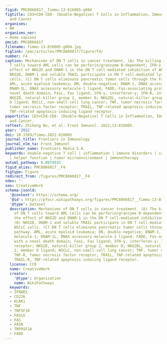 ```yaml
---
figid: PMC8866817__fimmu-13-816005-g004
figtitle: CD3+CD4-CD8- (Double-Negative) T Cells in Inflammation, Immune Disorders
  and Cancer
organisms:
- NA
organisms_ner:
- Homo sapiens
pmcid: PMC8866817
filename: fimmu-13-816005-g004.jpg
figlink: /pmc/articles/PMC8866817/figure/f4/
number: F4
caption: Mechanisms of DN T cells in cancer treatment. (A) The killing effect of DN
  T cells toward AML cells can be perforin/granzyme B-dependent; IFN-γ enhances the
  effect of NKG2D and DNAM-1 in the DN T cell-mediated inhibition of AML cells. (B)
  NKG2D, DNAM-1 and soluble TRAIL participate in DN T cell-mediated lysis of NSCLC
  cells. (C) DN T cells eliminate pancreatic tumor cells through the Fas/FasL pathway.
  AML, acute myeloid leukemia; DN, double-negative; DNAM-1, DNAX accessory molecule-1;
  DNAM-1L, DNAX accessory molecule-1 ligand; FADD, Fas-associating protein with a
  novel death domain; FasL, Fas ligand; IFN-γ, interferon-γ; IFN-R, interferon receptor;
  NKG2D, natural-killer group 2, member D; NKG2DL, natural-killer group 2, member
  D ligand; NSCLC, non-small-cell lung cancer; TNF, tumor necrosis factor; TNF-R,
  tumor necrosis factor receptor; TRAIL, TNF-related apoptosis-inducing ligand; TRAIL-R,
  TNF-related apoptosis-inducing ligand receptor.
papertitle: CD3+CD4-CD8- (Double-Negative) T Cells in Inflammation, Immune Disorders
  and Cancer.
reftext: Zhiheng Wu, et al. Front Immunol. 2022;13:816005.
year: '2022'
doi: 10.3389/fimmu.2022.816005
journal_title: Frontiers in Immunology
journal_nlm_ta: Front Immunol
publisher_name: Frontiers Media S.A.
keywords: double-negative T cell | inflammation | immune disorders | cancer | immunoregulation
  | helper function | tumor microenvironment | immunotherapy
automl_pathway: 0.8974933
figid_alias: PMC8866817__F4
figtype: Figure
redirect_from: /figures/PMC8866817__F4
ndex: ''
seo: CreativeWork
schema-jsonld:
  '@context': https://schema.org/
  '@id': https://pfocr.wikipathways.org/figures/PMC8866817__fimmu-13-816005-g004.html
  '@type': Dataset
  description: Mechanisms of DN T cells in cancer treatment. (A) The killing effect
    of DN T cells toward AML cells can be perforin/granzyme B-dependent; IFN-γ enhances
    the effect of NKG2D and DNAM-1 in the DN T cell-mediated inhibition of AML cells.
    (B) NKG2D, DNAM-1 and soluble TRAIL participate in DN T cell-mediated lysis of
    NSCLC cells. (C) DN T cells eliminate pancreatic tumor cells through the Fas/FasL
    pathway. AML, acute myeloid leukemia; DN, double-negative; DNAM-1, DNAX accessory
    molecule-1; DNAM-1L, DNAX accessory molecule-1 ligand; FADD, Fas-associating protein
    with a novel death domain; FasL, Fas ligand; IFN-γ, interferon-γ; IFN-R, interferon
    receptor; NKG2D, natural-killer group 2, member D; NKG2DL, natural-killer group
    2, member D ligand; NSCLC, non-small-cell lung cancer; TNF, tumor necrosis factor;
    TNF-R, tumor necrosis factor receptor; TRAIL, TNF-related apoptosis-inducing ligand;
    TRAIL-R, TNF-related apoptosis-inducing ligand receptor.
  license: CC0
  name: CreativeWork
  creator:
    '@type': Organization
    name: WikiPathways
  keywords:
  - IFNAR2
  - CD226
  - KLRK1
  - TNF
  - TNFSF10
  - FASLG
  - FAS
  - FASN
  - TNFRSF1A
  - FADD
---
```

